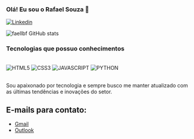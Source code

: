 ### Olá! Eu sou o Rafael Souza 👋

[![Linkedin](https://img.shields.io/badge/LinkedIn-0077B5?style=for-the-badge&logo=linkedin&logoColor=white)](https://www.linkedin.com/in/rafael-souza-368a1758/)


![faellbf GitHub stats](https://github-readme-stats.vercel.app/api?username=faellbf&show_icons=true&theme=dracula)


### Tecnologias que possuo conhecimentos

<div style="display: inline_block"><br/>
    <img aling="center" alt= "HTML5" src="https://img.shields.io/badge/HTML5-E34F26?style=for-the-badge&logo=html5&logoColor=white"/>
    <img aling="center" alt= "CSS3" src="https://img.shields.io/badge/CSS3-1572B6?style=for-the-badge&logo=css3&logoColor=white"/>
    <img aling="center" alt= "JAVASCRIPT" src="https://img.shields.io/badge/JavaScript-F7DF1E?style=for-the-badge&logo=javascript&logoColor=black"/>
    <img aling="center" alt= "PYTHON" src="https://img.shields.io/badge/Python-3776AB?style=for-the-badge&logo=python&logoColor=white"/>
</div><br/>

Sou apaixonado por tecnologia e sempre busco me manter atualizado com as últimas tendências e inovações do setor.

## E-mails para contato:
- [Gmail](faelalves80@gmail.com)<br/>
- [Outlook](faellbf@outlook.com)<br/>
